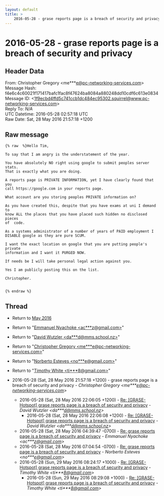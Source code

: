 ```yaml
---
layout: default
title: >
    2016-05-28 - grase reports page is a breach of security and privacy
---
```


# 2016-05-28 - grase reports page is a breach of security and privacy

## Header Data

From: Christopher Gregory \<me***e@pc-networking-services.com\><br>
Message Hash: f4e6c4c60021f171417bafc1fac8f47624ba8084a880248dd10cdf6c613e0834<br>
Message ID: \<1f9ecbd4ffd5c741ccb1dc484ec95302.squirrel@www.pc-networking-services.com\><br>
Reply To: _N/A_<br>
UTC Datetime: 2016-05-28 02:57:18 UTC<br>
Raw Date: Sat, 28 May 2016 21:57:18 +1200<br>

## Raw message

```
{% raw  %}Hello Tim,

To say that I am angry is the understatement of the year.

You have absolutely NO right using google to submit peoples server stats. 
That is exactly what you are doing.

A reports page is PRIVATE INFORMATION, yet I have clearly found that you
call https://google.com in your reports page.

What account are you storing peoples PRIVATE information on?

As you have created this, despite that you have exams at uni I demand to
know ALL the places that you have placed such hidden no disclosed pieces
of  code.

As a systems administrator of a number of years of PAID employment I
DISABLE google as they are pure SCUM.

I want the exact location on google that you are putting people's private
information and I want it PURGED NOW.

If needs be I will take personal legal action against you.

Yes I am publicly posting this on the list.

Christopher.


{% endraw %}
```

## Thread

+ Return to [May 2016](/archive/2016/05)

+ Return to "[Emmanuel Nyachoke <ac***z<span>@</span>gmail.com>](/authors/ac___z_at_gmail_com)"
+ Return to "[David Wutzler <da***d<span>@</span>mms.school.nz>](/authors/da___d_at_mms_school_nz)"
+ Return to "[Christopher Gregory <me***e<span>@</span>pc-networking-services.com>](/authors/me___e_at_pcnetworkingservices_com)"
+ Return to "[Norberto Esteves <no***e<span>@</span>gmail.com>](/authors/no___e_at_gmail_com)"
+ Return to "[Timothy White <ti***8<span>@</span>gmail.com>](/authors/ti___8_at_gmail_com)"

+ 2016-05-28 (Sat, 28 May 2016 21:57:18 +1200) - grase reports page is a breach of security and privacy - _Christopher Gregory \<me***e@pc-networking-services.com\>_
  + 2016-05-28 (Sat, 28 May 2016 22:06:05 +1200) - [Re: [GRASE-Hotspot] grase reports page is a breach of security and privacy](/archive/2016/05/500dfe27811e9c81c8f592334f1c9c9eb485e3a1f0daed2b336fbf06f6048745) - _David Wutzler \<da***d@mms.school.nz\>_
    + 2016-05-28 (Sat, 28 May 2016 22:06:08 +1200) - [Re: [GRASE-Hotspot] grase reports page is a breach of security and privacy](/archive/2016/05/5625151fd074da24820f98c3f052c473f99d7e86b71252ad5624a9c70f0d8050) - _David Wutzler \<da***d@mms.school.nz\>_
  + 2016-05-28 (Sat, 28 May 2016 04:39:47 -0700) - [Re: grase reports page is a breach of security and privacy](/archive/2016/05/463016f911a88bcaf31b9d1cf742ca462a37333d011059b5a13554b4fc409e31) - _Emmanuel Nyachoke \<ac***z@gmail.com\>_
  + 2016-05-28 (Sat, 28 May 2016 07:04:54 -0700) - [Re: grase reports page is a breach of security and privacy](/archive/2016/05/b38b40e05e08d2b87a1f80343803aa55fde4fd242a49a92076c044a6101cd9ea) - _Norberto Esteves \<no***e@gmail.com\>_
  + 2016-05-28 (Sun, 29 May 2016 08:24:17 +1000) - [Re: [GRASE-Hotspot] grase reports page is a breach of security and privacy](/archive/2016/05/b3e8f33a9c01acb1b8ad42719da22afafa0c267edf3b995cde17be1a86b6af69) - _Timothy White \<ti***8@gmail.com\>_
    + 2016-05-28 (Sun, 29 May 2016 08:29:08 +1000) - [Re: [GRASE-Hotspot] grase reports page is a breach of security and privacy](/archive/2016/05/582e93d6c93c8779d9cba2d1b0e5f27b5c63703a99bdc440097a76a1de5ee7a9) - _Timothy White \<ti***8@gmail.com\>_

